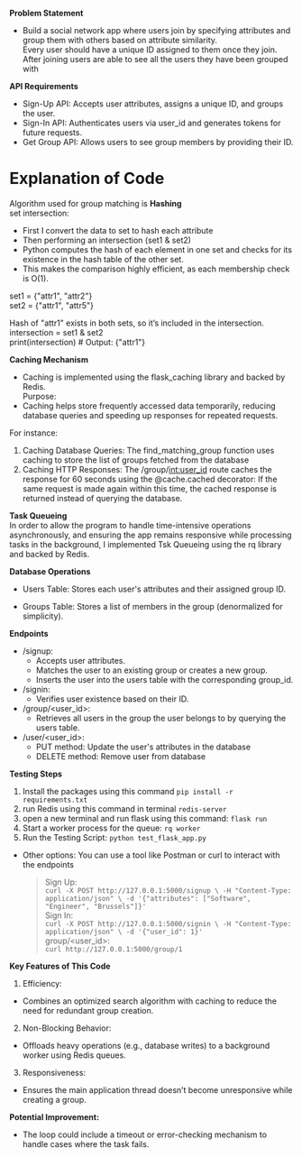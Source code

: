 **Problem Statement**  
- Build a social network app where users join by specifying attributes and group them with others based on attribute similarity.  
Every user should have a unique ID assigned to them once they join.  
After joining users are able to see all the users they have been grouped with  

**API Requirements**  
- Sign-Up API: Accepts user attributes, assigns a unique ID, and groups the user.  
- Sign-In API: Authenticates users via user_id and generates tokens for future requests.  
- Get Group API: Allows users to see group members by providing their ID.  


# Explanation of Code  

Algorithm used for group matching is **Hashing**  
set intersection:  
- First I convert the data to set to hash each attribute  
- Then performing an intersection (set1 & set2)  
- Python computes the hash of each element in one set and checks for its existence in the hash table of the other set.  
- This makes the comparison highly efficient, as each membership check is O(1).  

set1 = {"attr1", "attr2"}  
set2 = {"attr1", "attr5"}  

Hash of "attr1" exists in both sets, so it’s included in the intersection.
intersection = set1 & set2  
print(intersection)  # Output: {"attr1"}  

**Caching Mechanism**  
- Caching is implemented using the flask_caching library and backed by Redis.  
Purpose:  
- Caching helps store frequently accessed data temporarily, reducing database queries and speeding up responses for repeated requests.
  
For instance:  
1. Caching Database Queries: The find_matching_group function uses caching to store the list of groups fetched from the database  
2. Caching HTTP Responses: The /group/<int:user_id> route caches the response for 60 seconds using the @cache.cached decorator:
If the same request is made again within this time, the cached response is returned instead of querying the database.  

**Task Queueing**  
In order to allow the program to handle time-intensive operations asynchronously, and ensuring the app remains responsive while processing tasks in the background, I implemented Tsk Queueing using the rq library and backed by Redis.  

**Database Operations**  
- Users Table:  Stores each user's attributes and their assigned group ID.

- Groups Table:  Stores a list of members in the group (denormalized for simplicity).  

**Endpoints**  
- /signup:  
  - Accepts user attributes.  
  - Matches the user to an existing group or creates a new group.  
  - Inserts the user into the users table with the corresponding group_id.  
- /signin:  
  - Verifies user existence based on their ID.  
- /group/<user_id>:  
  - Retrieves all users in the group the user belongs to by querying the users table.
- /user/<user_id>:
  - PUT method: Update the user's attributes in the database
  - DELETE method: Remove user from database
  


**Testing Steps**
1. Install the packages using this command `pip install -r requirements.txt` 
2. run Redis using this command in terminal `redis-server`
3. open a new terminal and run flask using this command: `flask run`
4. Start a worker process for the queue: `rq worker`  
5. Run the Testing Script: `python test_flask_app.py`  
- Other options: You can use a tool like Postman or curl to interact with the endpoints
  >Sign Up:  
  `curl -X POST http://127.0.0.1:5000/signup \
  -H "Content-Type: application/json" \
  -d '{"attributes": ["Software", "Engineer", "Brussels"]}'`  
  >Sign In:  
  `curl -X POST http://127.0.0.1:5000/signin \
  -H "Content-Type: application/json" \
  -d '{"user_id": 1}'`  
  >group/<user_id>:  
  `curl http://127.0.0.1:5000/group/1`  
  
**Key Features of This Code**
1. Efficiency:  
- Combines an optimized search algorithm with caching to reduce the need for redundant group creation.
2. Non-Blocking Behavior:  
- Offloads heavy operations (e.g., database writes) to a background worker using Redis queues.  
3. Responsiveness:  
- Ensures the main application thread doesn’t become unresponsive while creating a group.

**Potential Improvement:**  
- The loop could include a timeout or error-checking mechanism to handle cases where the task fails.
